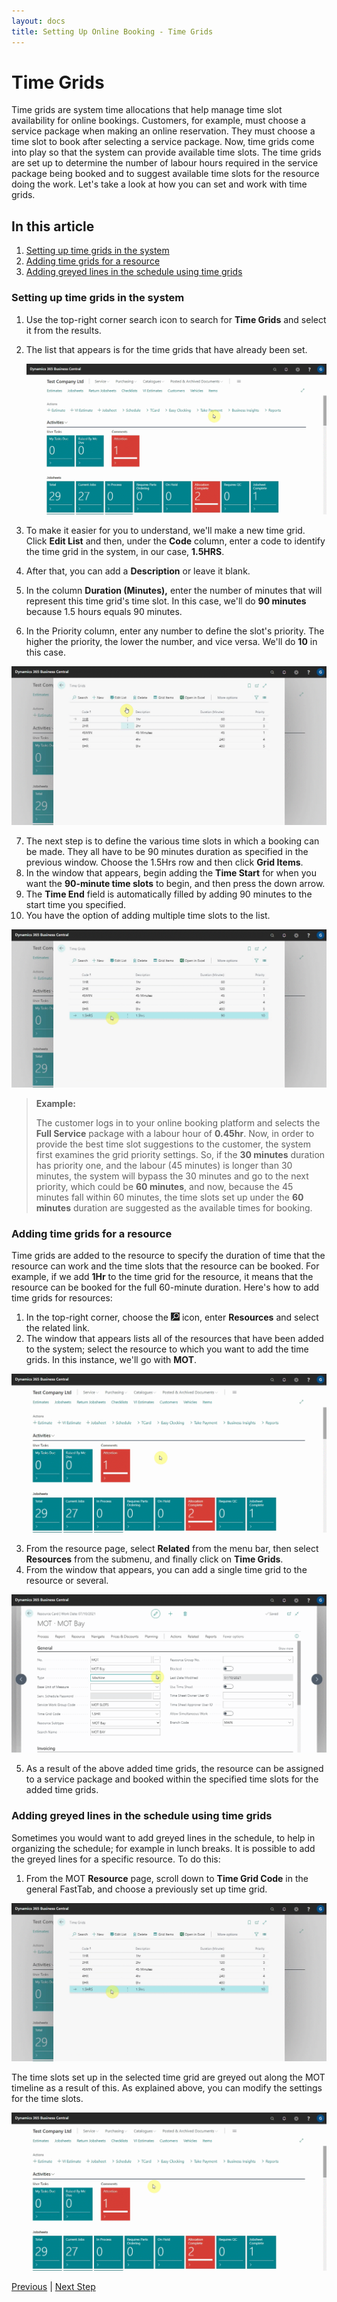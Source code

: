 ```yaml
---
layout: docs
title: Setting Up Online Booking - Time Grids
---
```


# Time Grids

Time grids are system time allocations that help manage time slot availability for online bookings. Customers, for example, must choose a service package when making an online reservation. They must choose a time slot to book after selecting a service package. Now, time grids come into play so that the system can provide available time slots. The time grids are set up to determine the number of labour hours required in the service package being booked and to suggest available time slots for the resource doing the work. Let's take a look at how you can set and work with time grids.


## In this article
1. [Setting up time grids in the system](#setting-up-time-grids-in-the-system)
2. [Adding time grids for a resource](#adding-time-grids-for-a-resource)
3. [Adding greyed lines in the schedule using time grids](adding-greyed-lines-in-the-schedule)

### Setting up time grids in the system
1. Use the top-right corner search icon to search for **Time Grids** and select it from the results.
2. The list that appears is for the time grids that have already been set.

   ![](media/garagehive-online-booking-time-grids1.gif)

3. To make it easier for you to understand, we'll make a new time grid. Click **Edit List** and then, under the **Code** column, enter a code to identify the time grid in the system, in our case, **1.5HRS**.
4. After that, you can add a **Description** or leave it blank.
5. In the column **Duration (Minutes),** enter the number of minutes that will represent this time grid's time slot. In this case, we'll do **90 minutes** because 1.5 hours equals 90 minutes.
6. In the Priority column, enter any number to define the slot's priority. The higher the priority, the lower the number, and vice versa. We'll do **10** in this case.

  ![](media/garagehive-online-booking-time-grids2.gif)  

7. The next step is to define the various time slots in which a booking can be made. They all have to be 90 minutes duration as specified in the previous window. Choose the 1.5Hrs row and then click **Grid Items**.
8. In the window that appears, begin adding the **Time Start** for when you want the **90-minute time slots** to begin, and then press the down arrow.
9. The **Time End** field is automatically filled by adding 90 minutes to the start time you specified.
10. You have the option of adding multiple time slots to the list.

  ![](media/garagehive-online-booking-time-grids3.gif)

> **Example:**
> 
> The customer logs in to your online booking platform and selects the **Full Service** package with a labour hour of **0.45hr**. Now, in order to provide the best time slot suggestions to the customer, the system first examines the grid priority settings. So, if the **30 minutes** duration has priority one, and the labour (45 minutes) is longer than 30 minutes, the system will bypass the 30 minutes and go to the next priority, which could be **60 minutes**, and now, because the 45 minutes fall within 60 minutes, the time slots set up under the **60 minutes** duration are suggested as the available times for booking.

### Adding time grids for a resource
Time grids are added to the resource to specify the duration of time that the resource can work and the time slots that the resource can be booked. For example, if we add **1Hr** to the time grid for the resource, it means that the resource can be booked for the full 60-minute duration. Here's how to add time grids for resources:
1. In the top-right corner, choose the ![](media/search_icon.png) icon, enter **Resources** and select the related link.
2. The window that appears lists all of the resources that have been added to the system; select the resource to which you want to add the time grids. In this instance, we'll go with **MOT**.

  ![](media/garagehive-online-booking-time-grids4.gif)

3. From the resource page, select **Related** from the menu bar, then select **Resources** from the submenu, and finally click on **Time Grids**.
4. From the window that appears, you can add a single time grid to the resource or several.

  ![](media/garagehive-online-booking-time-grids5.gif)

5. As a result of the above added time grids, the resource can be assigned to a service package and booked within the specified time slots for the added time grids.

### Adding greyed lines in the schedule using time grids
Sometimes you would want to add greyed lines in the schedule, to help in organizing the schedule; for example in lunch breaks. It is possible to add the greyed lines for a specific resource. To do this:
1. From the MOT **Resource** page, scroll down to **Time Grid Code** in the general FastTab, and choose a previously set up time grid.

  ![](media/garagehive-online-booking-time-grids6.gif)

The time slots set up in the selected time grid are greyed out along the MOT timeline as a result of this. As explained above, you can modify the settings for the time slots.

  ![](media/garagehive-online-booking-time-grids7.gif)


[Previous](/docs/garagehive-onlinebooking-service-packages.html) | [Next Step](/docs/garagehive-onlinebooking-service-workgroups-and-service-hours.html)
